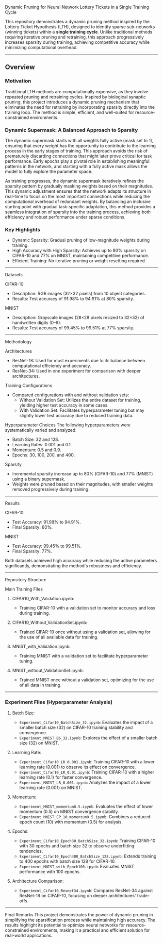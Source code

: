 Dynamic Pruning for Neural Network Lottery Tickets in a Single Training Cycle

This repository demonstrates a dynamic pruning method inspired by the Lottery Ticket Hypothesis (LTH), designed to identify sparse sub-networks (winning tickets) within a **single training cycle**. Unlike traditional methods requiring iterative pruning and retraining, this approach progressively increases sparsity during training, achieving competitive accuracy while minimizing computational overhead.

---

## Overview

### Motivation
Traditional LTH methods are computationally expensive, as they involve repeated pruning and retraining cycles. Inspired by biological synaptic pruning, this project introduces a dynamic pruning mechanism that eliminates the need for retraining by incorporating sparsity directly into the training loop. The method is simple, efficient, and well-suited for resource-constrained environments.

### Dynamic Supermask: A Balanced Approach to Sparsity
The dynamic supermask starts with all weights fully active (mask set to 1), ensuring that every weight has the opportunity to contribute to the learning process in the early stages of training. This approach avoids the risk of prematurely discarding connections that might later prove critical for task performance. Early epochs play a pivotal role in establishing meaningful patterns in the network, and starting with a fully active mask allows the model to fully explore the parameter space.

As training progresses, the dynamic supermask iteratively refines the sparsity pattern by gradually masking weights based on their magnitudes. This dynamic adjustment ensures that the network adapts its structure in real-time to focus on the most important connections while reducing the computational overhead of redundant weights. By balancing an inclusive starting point with gradual task-specific adaptation, this method provides a seamless integration of sparsity into the training process, achieving both efficiency and robust performance under sparse conditions.


### Key Highlights
- Dynamic Sparsity: Gradual pruning of low-magnitude weights during training.
- High Accuracy with High Sparsity: Achieves up to 80% sparsity on CIFAR-10 and 77% on MNIST, maintaining competitive performance.
- Efficient Training: No iterative pruning or weight resetting required.

---

 Datasets

 CIFAR-10
- Description: RGB images (32×32 pixels) from 10 object categories.
- Results: Test accuracy of 91.98% to 94.91% at 80% sparsity.

 MNIST
- Description: Grayscale images (28×28 pixels resized to 32×32) of handwritten digits (0–9).
- Results: Test accuracy of 99.45% to 99.51% at 77% sparsity.

---

 Methodology

 Architectures
- ResNet-18: Used for most experiments due to its balance between computational efficiency and accuracy.
- ResNet-34: Used in one experiment for comparison with deeper architectures.

 Training Configurations
- Compared configurations with and without validation sets:
  - Without Validation Set: Utilizes the entire dataset for training, yielding higher test accuracy in some cases.
  - With Validation Set: Facilitates hyperparameter tuning but may slightly lower test accuracy due to reduced training data.

 Hyperparameter Choices
The following hyperparameters were systematically varied and analyzed:
- Batch Size: 32 and 128.
- Learning Rates: 0.001 and 0.1.
- Momentum: 0.5 and 0.9.
- Epochs: 30, 100, 200, and 400.

 Sparsity
- Incremental sparsity increase up to 80% (CIFAR-10) and 77% (MNIST) using a binary supermask.
- Weights were pruned based on their magnitudes, with smaller weights removed progressively during training.

---

 Results

 CIFAR-10
- Test Accuracy: 91.98% to 94.91%.
- Final Sparsity: 80%.

 MNIST
- Test Accuracy: 99.45% to 99.51%.
- Final Sparsity: 77%.

Both datasets achieved high accuracy while reducing the active parameters significantly, demonstrating the method's robustness and efficiency.

---

 Repository Structure

 Main Training Files
1. CIFAR10_With_Validation.ipynb: 
   - Training CIFAR-10 with a validation set to monitor accuracy and loss during training.

2. CIFAR10_Without_ValidationSet.ipynb:
   - Trained CIFAR-10 once without using a validation set, allowing for the use of all available data for training.

3. MNIST_with_Validation.ipynb:
   - Training MNIST with a validation set to facilitate hyperparameter tuning.

4. MNIST_without_ValidationSet.ipynb:
   - Trained MNIST once without a validation set, optimizing for the use of all data in training.

---

### Experiment Files (Hyperparameter Analysis)
1. Batch Size:
   - `Experiment_Cifar10_BatchSize_32.ipynb`: Evaluates the impact of a smaller batch size (32) on CIFAR-10 training stability and convergence.
   - `Experiment_MNIST_BS_32.ipynb`: Explores the effect of a smaller batch size (32) on MNIST.

2. Learning Rate:
   - `Experiment_Cifar10_LR_0.001.ipynb`: Training CIFAR-10 with a lower learning rate (0.001) to observe its effect on convergence.
   - `Experiment_Cifar10_LR_0.01.ipynb`: Training CIFAR-10 with a higher learning rate (0.1) for faster convergence.
   - `Experiment_MNIST_LR_0.001.ipynb`: Analyzes the impact of a lower learning rate (0.001) on MNIST.

3. Momentum:
   - `Experiment_MNIST_momentum0.5.ipynb`: Evaluates the effect of lower momentum (0.5) on MNIST convergence stability.
   - `Experiment_MNIST_EP_10_momentum0.5.ipynb`: Combines a reduced epoch count (10) with momentum (0.5) for analysis.

4. Epochs:
   - `Experiment_Cifar10_Epoch30_BatchSize_32.ipynb`: Training CIFAR-10 with 30 epochs and batch size 32 to observe underfitting tendencies.
   - `Experiment_Cifar10_Epoch400_BatchSize_128.ipynb`: Extends training to 400 epochs with batch size 128 for CIFAR-10.
   - `Experiment_MNIST_with_Epoch100.ipynb`: Evaluates MNIST performance with 100 epochs.

5. Architecture Comparison:
   - `Experiment_Cifar10_Resnet34.ipynb`: Compares ResNet-34 against ResNet-18 on CIFAR-10, focusing on deeper architectures' trade-offs.

---
Final Remarks
This project demonstrates the power of dynamic pruning in simplifying the sparsification process while maintaining high accuracy. The results highlight its potential to optimize neural networks for resource-constrained environments, making it a practical and efficient solution for real-world applications.
